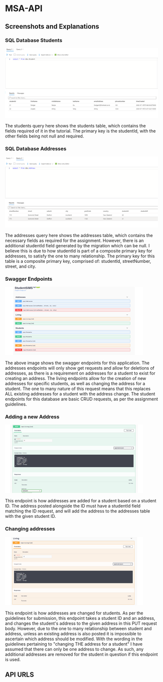 # MSA-API

## Screenshots and Explanations

### SQL Database Students
![alt-text](https://github.com/RodgerRG/MSA-API/blob/master/screenshots/database_students.png)

The students query here shows the students table, which contains the fields required of it in the tutorial. The primary key is the studentId, with the other fields being not null and required.

### SQL Database Addresses
![alt-text](https://github.com/RodgerRG/MSA-API/blob/master/screenshots/database_addresses.png)

The addresses query here shows the addresses table, which contains the necessary fields as required for the assignment. However, there is an additional studentId field generated by the migration which can be null. I believe this is due to how studentId is part of a composite primary key for addresses, to satisfy the one to many relationship. The primary key for this table is a composite primary key, comprised of: studentId, streetNumber, street, and city.

### Swagger Endpoints
![alt-text](https://github.com/RodgerRG/MSA-API/blob/master/screenshots/API_all_endpoints.png)

The above image shows the swagger endpoints for this application. The addresses endpoints will only show get requests and allow for deletions of addresses, as there is a requirement on addresses for a student to exist for creating an address. The living endpoints allow for the creation of new addresses for specific students, as well as changing the address for a student. The one to many nature of this request means that this replaces ALL existing addresses for a student with the address change. The student endpoints for this database are basic CRUD requests, as per the assignment guidelines.

### Adding a new Address
![alt-text](https://github.com/RodgerRG/MSA-API/blob/master/screenshots/API_post_address.png)

This endpoint is how addresses are added for a student based on a student ID. The address posted alongside the ID must have a studentId field matching the ID request, and will add  the address to the addresses table with the given student ID.

### Changing addresses
![alt-text](https://github.com/RodgerRG/MSA-API/blob/master/screenshots/API_put_address.png)

This endpoint is how addresses are changed for students. As per the guidelines for submission, this endpoint takes a student ID and an address, and changes the student's address to the given address in this PUT request body. However, due to the one to many relationship between student and address, unless an existing address is also posted it is impossible to ascertain which address should be modified. With  the wording in the guidelines pertaining to "changing THE address for a student" I have assumed that there can only be one address to change. As such, any additional addresses are removed for the student in question if this endpoint is used.

## API URLS
